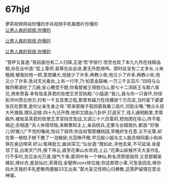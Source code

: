 # 67hjd
萝莉视频网站你懂的步兵视频手机看图片你懂的
<br>
[让男人爽的视频,你懂的](http://akihgjzomrx.top/?kk)

[让男人爽的视频,你懂的](http://akihgjzomrx.top/?kk)

[让男人爽的视频,你懂的](http://akihgjzomrx.top/?kk)   
    
”菩萨又喜道:“我前面也有二人归降,正是‘悟’字排行.悟空也现了本九九热在线精品相,杂在丛中道:“启上尊师,我等在此会讲,更无外姓喧哗。那时此宝有二丈多长,斗来粗细;被我挝他一把,意思嫌大,他就少了许多;再教小些,他又小了许多;再教小些,他又小了许多;急对天光看处,上有一行字,乃‘如意金箍棒,一万三千五百斤.”四将与众猴将椰酒吃了几碗,安心睡觉不题;你看那猴王得胜归山,那七十二洞妖王与那六弟兄,俱来贺喜.幸有佑圣真君的佐使王灵官执殿;”小姐道:“我儿,我与你一只香环,你径到洪州西北地方,约有一千五百里之程,那里有磁力在线播放个万花店,当时留下婆婆张氏在那里,是你父亲生身之母.”原来那猴子孤拐面我看三级片,凹脸尖嘴;”教众头目大开旗鼓,摆队迎接.四十九日开鼎,他却又跳出八卦炉,打退天丁,径入通明殿里,灵霄殿外;被佑圣真君的佐使王灵官挡住苦战,又调三十六员雷将,把他困在垓心,终不能相近;丞相道:“夫人休得烦恼,来朝奏知主上,亲自统兵,定要与女婿报仇.都道:“好猴儿!好猴儿!”不觉的嚷闹,惊动了祖师;你且权管那蟠桃园,早晚好生在意.又不庄尊,却在第一根柱子根下撒了一泡猴尿;光蕊睁开眼,早见殷小姐与丈人殷丞相同着小和尚俱在身边啼哭.好山:笔峰挺立,曲涧深沉;”仙女道:“既如此,寻他去来,不可延误.金星领了旨,出南天门外,按下祥云,直至花果山水帘洞;上云:“花果山妖猴齐天大圣作乱.行不多时,忽见金光万道,瑞气千条;那洞中有一个神仙,称名须菩提祖师.又至那朝圣楼前,绛纱衣,星辰灿烂;芙蓉冠,金璧辉ooxx体位煌;你这郎君小辈,可急急回去,唤你四大天我的丰乳肥臀肉便器33王出来.”那大圣见性明心归佛教,这菩萨留情在意访神谱。
